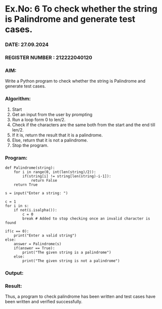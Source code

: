 # Ex.No: 6 To check whether the string is Palindrome and generate test cases.

### DATE:  27.09.2024                                                                          
### REGISTER NUMBER : 212222040120
### AIM: 
Write a Python program to check whether the string is Palindrome and generate test cases. 
### Algorithm:
1. Start
2. Get an input from the user by prompting 
3. Run a loop form 0 to len/2.
4. Check if the characters are the same both from the start and the end till len/2. 
5. If it is, return the result that it is a palindrome.
6. Else, return that it is not a palindrome. 
7. Stop the program.
### Program:

```
def Palindrome(string):
    for i in range(0, int(len(string)/2)): 
        if(string[i] != string[len(string)-i-1]): 
            return False 
    return True 

s = input("Enter a string: ") 

c = 1 
for i in s: 
    if not(i.isalpha()): 
        c = 0 
        break # Added to stop checking once an invalid character is found

if(c == 0): 
    print("Enter a valid string") 
else:
    answer = Palindrome(s)
    if(answer == True): 
        print("The given string is a palindrome") 
    else: 
        print("The given string is not a palindrome")
```










### Output:





### Result:
Thus, a program to check palindrome has been written and test cases have been written and verified successfully.
